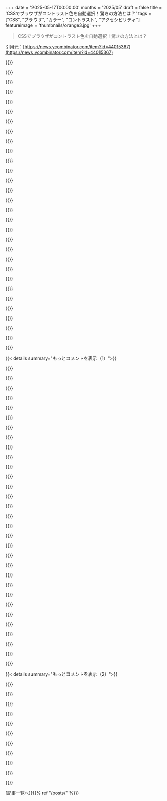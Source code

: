 +++
date = '2025-05-17T00:00:00'
months = '2025/05'
draft = false
title = 'CSSでブラウザがコントラスト色を自動選択！驚きの方法とは？'
tags = ["CSS", "ブラウザ", "カラー", "コントラスト", "アクセシビリティ"]
featureimage = 'thumbnails/orange3.jpg'
+++

> CSSでブラウザがコントラスト色を自動選択！驚きの方法とは？

引用元：[https://news.ycombinator.com/item?id=44015367](https://news.ycombinator.com/item?id=44015367)




{{<matomeQuote body="この記事の問題について、inclusivecolors.comっていうツールを作ってるよ。色のペアがWCAG/ACPAコントラストになるパレットを作る手助けをするんだ（デスクトップ版はもっと機能がある）。一つのやり方として、明るさ別に100から900までの色のスウォッチを作るの。特定の明るさの組み合わせで、例えば700番が100番と必ずコントラストがつくように設計できるんだ。<br>そうすれば、いちいちチェックしなくてもコントラストがつく組み合わせがわかる。<br>Contrastメニューでは、APCAアルゴリズムがWCAGよりどれだけ厳密か調べられるよ。特にダークテーマではAPCAを使うべき。TailwindとかIBM Carbonみたいなパレットは、明るさ以外の要素も複雑に調整してるから、単純な白黒自動選択よりは奥深い話だね。" userName="seanwilson" createdAt="2025/05/18 06:10:29" color="#ff5c5c">}}




{{<matomeQuote body="LCHを使って、これに近いことやる方法があるよ： --text: lch(from var(--bg) calc((49.44 - l) * infinity) 0 0);<br>ソースはここ： https://til.jakelazaroff.com/css/swap-between-black-and-whit..." userName="qfr" createdAt="2025/05/17 18:13:26" color="#38d3d3">}}




{{<matomeQuote body="LCHもすごいけど、OKLCHはもっとすごいんだ！<br>https://evilmartians.com/chronicles/oklch-in-css-why-quit-rg...<br>正直、この記事でこの件に関する考え方が劇的に変わったよ、本当に素晴らしいツールだ。デザイナーの友達がoklchのこと全然知らなかったのにすごく驚いたんだけど、これ、色々な問題を解決してくれるんだ。" userName="sabellito" createdAt="2025/05/18 10:28:16" color="#785bff">}}




{{<matomeQuote body="こんなコールバックみたいなスタイルで、パラメータを変更できるCSS関数見たことないな。超面白い！他にこういう例はあるの？それともこれはlchだけ？" userName="natemwilson" createdAt="2025/05/17 20:38:44" color="">}}




{{<matomeQuote body="これは”relative color”シンタックスっていうんだよ、色々なカラースペースやカラー関数で使える。鍵となるのは先頭の”from”だね。MDNドキュメントはここにあるよ： https://developer.mozilla.org/en-US/docs/Web/CSS/CSS_colors/..." userName="fireflies_" createdAt="2025/05/17 20:44:58" color="#ff5733">}}




{{<matomeQuote body="紛らわしいかもしれないけど、ここの全部は静的なパラメータだよ。—-接頭辞はCSS変数で、CSS宣言ブロック内で—-bg: blueって書くやつね。" userName="halflife" createdAt="2025/05/17 20:45:14" color="">}}




{{<matomeQuote body="”l”は違うよ！" userName="natemwilson" createdAt="2025/05/18 01:20:32" color="">}}




{{<matomeQuote body="calc-sizeみたいな新しいやつもこんな感じだよ。" userName="KTibow" createdAt="2025/05/17 23:56:59" color="">}}




{{<matomeQuote body="lea verouから、こんな感じの回避策についての良い記事があるよ https://lea.verou.me/blog/2024/contrast-color/" userName="LorenzA" createdAt="2025/05/17 21:09:10" color="#ff33a1">}}




{{<matomeQuote body="これ、良い点と悪い点すごく分かりやすいね。シンプルなサイトならこれで十分コントラストしっかりさせられるし楽ちん。でも、WCAG対応が必要なプロダクション規模なら、Semantic tokens使った方がいいよ。Semantic tokensは開発早くなるし、黒か白に変えるより見た目もちゃんとコントラスト保てる。テーマ化も超簡単だから、ライトモードとかダークモードもほぼ手間なし。ブランド色がWCAG2で問題あっても、WCAG2とかAPCA対応のテーマも作れるから、コンプライアンス守りつつもっと良い見た目のコントラストも提供できるんだ。これ、僕の専門分野でね、Figmaで変数とかトークン担当してるし、FigmaとかAtlassianでダークモード実装してたんだ。トークンとかテーマとか、アクセシブルな色について質問あったら何でも聞いてね。" userName="jjcm" createdAt="2025/05/17 22:01:27" color="#785bff">}}




{{<matomeQuote body="Semantic tokensってどういう意味？まさにこういう機能（自動コントラスト）のせいで、仕事の大きなプロジェクトでCSS in JS使わざるを得なかったんだよね（相対色とかコントラスト色のために）。こういうのが一般的に使えるようになるの嬉しいな、数年後が楽しみ。" userName="charrondev" createdAt="2025/05/17 22:14:32" color="">}}




{{<matomeQuote body="Webの色に関して言うと、Semantic tokensっていうのはCSS変数で、bg-brandみたいに使い道で名前をつけたものだよ（ブランドカラーを背景に使う時とか）。だいたい3つの”階層”があるんだ：primitive、semantic、component。Primitiveトークンは値そのもの、例えば色のグラデーション（赤/100とか）。Semanticトークンはprimitiveトークンを参照する。bg-brandが青/300になってたりね。Component層はコンポーネントのどこで使うか（ボタンの背景とかボタンのテキスト）。でもcomponent層はよっぽどのマルチブランド状況じゃない限り、”絶対絶対”オススメしないよ。Unileverみたいな会社じゃないなら、componentトークンは使うべきじゃない。" userName="jjcm" createdAt="2025/05/17 22:33:40" color="#ff33a1">}}




{{<matomeQuote body="Design systemでのトークン命名規則ってたくさんあるんじゃないの？これを一般的なプラクティスみたいに言うのはちょっと言い過ぎじゃない？（記事リンク）" userName="ZYbCRq22HbJ2y7" createdAt="2025/05/17 23:21:39" color="">}}




{{<matomeQuote body="Nathanは僕が言った各階層内の命名規則の話をしてるんだよ、階層そのものの話じゃなくてね。あのブログはsemantic層とかcomponent層の命名規則について詳説してる。primitive/semantic/componentっていう階層セットは一般的なプラクティスだよ。中での命名は目的によって大きく違うし、それで良いんだ。使う個別のトークンの名前は、目標とか意図で決まるんだよ。例えばGoogleのMaterialのsemantic層は、カラフルな多様なテーマ向けに設計された命名スキーマを使ってるけど（使い方の分かりやすさとのトレードオフで）、Appleはアプリのデザインがあまりデザインの違いがないから、もっとシンプルなのを使ってるんだ。" userName="jjcm" createdAt="2025/05/18 18:07:22" color="#ff5733">}}




{{<matomeQuote body="親コメントじゃないけど、その一般化は正しいよ。普通はベース層（red/300とか）と、もっと意味的なsemantic層（.text-dangerとか）がある。リンク先にもあるように、その上にどんなテーマとかシステムを実装するかで、何百万通りもの実装方法があるんだよね。" userName="ryanwhitney" createdAt="2025/05/17 23:52:27" color="">}}




{{<matomeQuote body="これはユーザーにサイトのテーマを選ばせない場合にしか使えないね。もし選ばせるなら、記事のやり方の方がうまくいくと思うよ。" userName="recroad" createdAt="2025/05/17 23:12:01" color="">}}




{{<matomeQuote body="同意するんだけど、後半の2/3はなんか意味不明な専門用語の羅列に聞こえるだけだな、自分を賢く見せようとしてるみたい。真実じゃないとは言わないけど、単なる言葉の羅列だね。この機能（自動コントラスト）は好きなんだけど、企業サイトやアプリケーションでこれに頼るのはやめた方がいいな。結果をコントロールできないから。WebKitが後でバグを修正したり何か変更したりして、結果の色が自分が意図しないものに変わるかもしれない。それが怖いんだ。" userName="hk1337" createdAt="2025/05/18 01:22:23" color="">}}




{{<matomeQuote body="＞でも、大きなプロジェクトで、大勢のチームで、そういう細かいところを丁寧に管理するのは、ちゃんとやるのが本当に大変になる可能性がある。突然暗いボタンのテキストが読めない黒になって、ユーザーが何をすればいいか分からなくなる、とかね。<br>大きなプロジェクトが出荷される前に、誰かボタンを見られないのかな？代わりに、暗いボタンに黒いテキストを使うのを強制的に禁止して、大勢のメンバーも含めて全員に伝えるとか。知覚コントラストと数学的コントラストの話は面白いね、知らなかったよ。自分の仕事のやり方に取り入れてみよう。" userName="mediumsmart" createdAt="2025/05/17 18:09:17" color="">}}




{{<matomeQuote body="「大きなプロジェクト出荷前にボタン確認できないの？」ってさ、そりゃできるけど、そうするとリグレッションテストが何週間もかかるんだよね。”大きなプロジェクト”だとボタン何千個とか普通にあるし、特定の設定や複雑な操作でしか見えないのもいっぱいあるからね。" userName="Merad" createdAt="2025/05/18 15:55:32" color="#38d3d3">}}




{{<matomeQuote body="APCAについて読んでみるといいかも。APCAアルゴリズムを使えば、知覚的なコントラスト計算ができるよ。" userName="johnisgood" createdAt="2025/05/17 18:35:29" color="#38d3d3">}}




{{<matomeQuote body="WCAG2でもできるよ。記事のよくあるAPCAの例は大事なとこ隠してるし、多くの間違った結論につながってるな（つまり：どの基準でも黒の方がコントラスト高いんだけど、APCAはそんなにコントラスト要らないって言うから、白でも十分なコントラストになるってだけ）。" userName="refulgentis" createdAt="2025/05/17 18:49:29" color="#38d3d3">}}




{{<matomeQuote body="WCAGも知ってるけど、もっとシンプルに色を暗いか判定する関数を作るだけでもいけるよ。例えば輝度を計算して0.5みたいな閾値と比べる方法とかね。WCAGの輝度計算式とか使う感じ。＞APCAはそんなにコントラストいらないって言う<br>でも、APCAでも目標コントラスト値はいつでも調整できるから大丈夫。簡単な方法はいっぱいあるよ。" userName="johnisgood" createdAt="2025/05/17 18:53:31" color="#38d3d3">}}




{{<matomeQuote body="WCAGの輝度式（色科学でいう相対輝度）だと知覚的な中間グレーは0.5じゃなく0.18だよ。APCAの目標コントラストを変えるって話は記事の間違いとは別。APCAが「コントラストそんなにいらない」って言うのはいいんだけど、記事が「白の方がコントラスト高い」って結論づけてるのが間違いってことね。" userName="refulgentis" createdAt="2025/05/17 19:12:41" color="#ff33a1">}}




{{<matomeQuote body="そうだね、0.5は0-1の中間点で分かりやすい例だったけど、知覚的には0.18の方が”中間グレー”に近いのは君の言う通り。目が暗い色に敏感だからね。色が明るく感じるか暗く感じるか判断するなら0.18に近い閾値の方がいいかも。でも0.5は数学的な中間点としては合ってるし、人間の知覚とも合うよ（追記）。結局0.18〜0.3を閾値にすることもできるね。" userName="johnisgood" createdAt="2025/05/17 19:59:08" color="#45d325">}}




{{<matomeQuote body="＞0-1の輝度範囲の中間点<br>輝度には相対輝度と知覚輝度があるんだ。君が言ってた輝度計算（相対輝度）で0.5を使うと間違い（細かいけどa11y重要！知覚輝度なら0.5はWCAG2にぴったり）。＞人間の知覚と合わない<br>人間の知覚と100%合ってるよ。古い成果物だ。＞結局0.18〜0.3を閾値として使える<br>知覚輝度と相対輝度には定義がある。背景色CでコントラストKが必要なら可変じゃない。KとCで出力範囲があるって意味では君の言うことも価値あるけどね。例えば必要なコントラストが+40 L*でCが50 L*なら、使える色は90-100 L*と0-10 L*だよ。" userName="anoncareer0212" createdAt="2025/05/17 21:04:02" color="#ff5733">}}




{{<matomeQuote body="え、じゃあ結局0.5で合ってたの？！0.5は完全に間違ってるし人間の知覚と合わないと思ってたのは、自分が間違ってると思ってたからか。イタタ。まあ、しばらくやってなかったからね :D<br>そういえば、このシンプルな方法で色が暗いか判定できるかな？<br>$luminance = 0.299 * $r + 0.587 * $g + 0.114 * $b;<br>return $luminance ＜ $threshold;<br>閾値は128だったっけ？この場合は128がよくある閾値だった気がするんだけど。" userName="johnisgood" createdAt="2025/05/17 21:44:28" color="#ff33a1">}}




{{<matomeQuote body="昔、0.3R + 0.6G + 0.1B ＜ 128ってやり方でやったことあるよ。深く考えるのが面倒だったからね。完璧じゃなかったのは確かで、コントラストのために黒か白か逆の方が良かった明らかなケースもあったけど、自分の目的（背景色に関係なくラベルが少なくとも読めるようにする）には十分うまくいったよ。" userName="Pinus" createdAt="2025/05/19 06:28:10" color="">}}




{{<matomeQuote body="俺はコントラストがすごく重要なのを実装したから、もっと高度なアルゴリズム使ってるよ。でもまあ、そこまで凝らなくてもいける場合もあるよね :D" userName="johnisgood" createdAt="2025/05/19 08:19:24" color="">}}




{{<matomeQuote body="”black has more contrast by either measure”っていうけど、違うんじゃないの？ブログ記事の計算機のスクショ見たら、APCAだと白の方が明らかにコントラスト高いって出てるじゃん。（マイナスの数値がややこしいなら、BridgePCA計算機みたいなのでWCAG 2の”contrast ratio”っぽいメトリクスをAPCAで計算してみるといいよ。）APCAの目的はコントラスト計算を知覚的にもっと正確にすることで、単に閾値を下げることじゃないから。" userName="csande17" createdAt="2025/05/18 08:01:55" color="#38d3d3">}}




{{<matomeQuote body="APCAが閾値を下げるのは正確さを追求した副作用だよ。非知覚的なコントラストなんてないし。あと、BCPAの計算がおかしいのは、記事で使われてる36ptじゃなくて12ptで計算してるからだよ。だからコントラスト比がおかしく表示されちゃってるんだ。" userName="refulgentis" createdAt="2025/05/19 22:59:20" color="#ff5733">}}




{{< details summary="もっとコメントを表示（1）">}}

{{<matomeQuote body="白い方がシャープに見えるかと思ったけど、そうでもないみたい。青の色をちょっと濃くした方がしっくりくるな。" userName="mediumsmart" createdAt="2025/05/17 20:27:32" color="">}}




{{<matomeQuote body="ブラウザがコントラストの色を決めるってどうなんだろう？いつも正しく予測できるわけじゃないだろうし、全ブラウザで同じ基準になるのかな？デザインチームが使うツールとしてなら良さそうだけどね。" userName="politelemon" createdAt="2025/05/17 18:19:10" color="">}}




{{<matomeQuote body="記事に書いてあったけど、標準で計算方法が決まってるみたいだよ。" userName="MBCook" createdAt="2025/05/17 19:12:07" color="">}}




{{<matomeQuote body="HDRディスプレイとか組み込みデバイスとか、特殊な環境だと問題が出ないか心配だなあ。標準的なSafariとかChromeなら多分大丈夫だろうけど。間違ってたら嬉しいけどね。" userName="andix" createdAt="2025/05/17 21:17:16" color="">}}




{{<matomeQuote body="「選択する」っていう言葉は変だね。色を計算してるんだから、「計算する」の方が正しいんじゃない？" userName="mcfedr" createdAt="2025/05/17 20:49:43" color="">}}




{{<matomeQuote body="news.ycombinator.comのスレッドも見てみて。APCAのボタンの例で混乱してる部分を除けば、あれは100%正しいって。背景の色が明るいか暗いか（L*値が60以上かどうか）で、白か黒どっちを使うか決めれば、もっと正確で一貫性のある結果になるよ。" userName="refulgentis" createdAt="2025/05/17 18:48:03" color="#785bff">}}




{{<matomeQuote body="昔システムカラーでスタイル作ってたんだけど、色の組み合わせ（buttonFaceとかbuttonTextとか）が全然コントラスト足りなくて意味なかったんだよね。JSでコントラスト計算して、ダメなら他の色にしたり、text-shadowで文字の周りを暗くしたり明るくしたりしてたよ。RGBの平均で計算できないかな？" userName="econ" createdAt="2025/05/18 00:05:35" color="">}}




{{<matomeQuote body="最低でもactiveとかfocus、hoverとかlink、visitedみたいな疑似クラスとか、ライト/ダークテーマの組み合わせで良い色がわかると嬉しいな。Material UIだとdisabledとかbefore、afterもあるし。<br>" userName="jbritton" createdAt="2025/05/17 18:43:25" color="#45d325">}}




{{<matomeQuote body="昔、これと似た動画チュートリアル作ったんだ〜。背景色に合わせてテキスト色を黒か白か選ぶやつね。すごく簡単な方法で、色をグレースケールにして黒と白を比べただけ。面白いプロジェクトだったけど、動画作るの苦手なんだ。動画はポルトガル語だから気をつけてね。<br>https://youtu.be/tUJvE4xfTgo?si=vFlegFA_7lzijfSR" userName="atum47" createdAt="2025/05/17 19:32:28" color="">}}




{{<matomeQuote body="面白いね！別のコメントでまさにそれをするカラー空間の数式が出てたよ。<br>https://news.ycombinator.com/item?id=44015990<br>動画は良さそうに見えるね。ポルトガル語話せないから何言ってるか分からないけど、コードは良さそうだよ！<br>" userName="coolcase" createdAt="2025/05/17 20:32:29" color="">}}




{{<matomeQuote body="カラーテーマの色は自分で選ぶのに、最初からコントラストのある色を選べばいいじゃん？これがなんで簡単なの？個人の自由な背景色とコントラスト不足の前景色を同時に許す、ダメなチーム向けなの？本当に必要なのは画像上のテキストとか、常にちゃんと見えることだよ。これは全然役に立たないじゃん。<br>だから、これは怪しい状況でしか使えないのに、新しい言葉まで作って、機能は貧弱（黒か白だけ）、しかもアルゴリズムが最悪（知覚的コントラスト無視）。すごいね！<br>" userName="rendaw" createdAt="2025/05/18 02:36:54" color="#ff33a1">}}




{{<matomeQuote body="使ったことないってだけでツールをすぐダメって言うのは良くないよ。多くのサイトでユーザーが色を選んだり、自動で決めたりできるじゃん[1]。アクセシビリティ考えるなら、コントラストカラーを計算するのが普通。このツールは多くのサイトが基本的なアクセシビリティを用意するのに役立つし、良い体験を作りたい人の邪魔にならない。<br>npmのcontrast-colorみたいにカスタマイズできたら最高だけど、ブログ記事にはなんで白/黒から始めて後でアルゴリズムを変えるか書いてあるよ。<br>[1] 例：https://coolors.co/8fbfe0-7c77b9-1d8a99-0bc9cd-14fff7<br>" userName="healsdata" createdAt="2025/05/18 03:23:01" color="#38d3d3">}}




{{<matomeQuote body="そうだね。簡単な使い方だと、ユーザーが”タグ”を作って、そのチップの色を自分で選べるようにしたかった時とか（GithubのPRタグの”good-first-issue”とか”bugs”みたいにカスタムできるやつ）。<br>親コメントがこの使い方を知らないなんてびっくりだよ、どこでも見るのに。<br>" userName="ctxc" createdAt="2025/05/18 16:32:11" color="#ff33a1">}}




{{<matomeQuote body="＞ and they did it with the worst possible contrast selection algorithm<br>彼らはちゃんとWCAG 2のアルゴリズムに従ってるって言ってるし、WCAG 3でこの問題が修正されるかもって言ってるよ。将来、標準化されたらもっと良いアルゴリズムを使うように簡単に変えられるとも言ってるし。<br>" userName="ezfe" createdAt="2025/05/18 03:23:41" color="#45d325">}}




{{<matomeQuote body="これをビルド時にやる良い方法ってない？SASSとかTailwindの上で動くやつとか？<br>この機能がみんな使えるようになるまで時間かかりそうだし、どのプラットフォームでも同じ（正しい）やり方で実装されるかちょっと心配だな。<br>" userName="andix" createdAt="2025/05/17 21:13:38" color="">}}




{{<matomeQuote body="この機能の今後の予定ね、このスレッドで出てた心配事の多くに対応してるみたいだよ：<br>https://drafts.csswg.org/css-color-6/#colorcontrast" userName="ZYbCRq22HbJ2y7" createdAt="2025/05/17 23:10:39" color="#ff5c5c">}}




{{<matomeQuote body="最近、ブラウザを500行で作ったんだけど、色を自動で選ぶコントラスト機能も200行で追加したんだ。<br>その過程で色空間のこと勉強になったよ。<br>俺のアプローチと記事のやつはちょっと違って、これはオーサリング時のツールなんだ。<br>もしコントラストが足りる色が見つからなかったらエラーになるから、背景を変えないといけないんだよね。" userName="akkartik" createdAt="2025/05/18 01:07:52" color="#ff33a1">}}




{{<matomeQuote body="すごいね！俺も似たようなことPythonとターミナルの色で手動でやったことあるよ。" userName="naggie" createdAt="2025/05/18 08:24:54" color="">}}




{{<matomeQuote body="昔、YIQ値を使って似たようなことやったの覚えてるわ。" userName="lancekey" createdAt="2025/05/18 03:14:36" color="">}}




{{<matomeQuote body="これについてブックマークしてる方法がここにあるよ。" userName="Hyperlisk" createdAt="2025/05/18 03:07:17" color="#785bff">}}




{{<matomeQuote body="＞このブラウザはcontrast-color()に対応してないよ。<br>Safari Technology Previewみたいな対応してるブラウザでこのデモ試してみてね。" userName="crtasm" createdAt="2025/05/17 17:42:22" color="#ff5733">}}




{{<matomeQuote body="Technology Previewはいらないよ、普通のSafariの詳細設定にあるWebKit Feature Flagで使えるんだ。<br>スマホで有効にしたらデモ見れたよ。" userName="ctippett" createdAt="2025/05/17 18:26:03" color="#45d325">}}




{{<matomeQuote body="デスクトップ版のSafari（バージョン 18.2）のフィーチャーフラグにはないみたい。" userName="mgkimsal" createdAt="2025/05/17 20:41:02" color="">}}




{{<matomeQuote body="俺のデスクトップ版Safari（バージョン 18.5）では使えるよ。<br>バージョン古いんじゃない？<br>Safariはいくつかセキュリティ修正されてるからアップデートした方がいいよ。<br>（略）<br>あと18.4は標準対応とか他の機能で結構大きなアップデートだったんだ。" userName="JimDabell" createdAt="2025/05/17 21:12:21" color="#785bff">}}




{{<matomeQuote body="情報ありがとう。<br>アプリとかセキュリティの自動更新はしてるんだけど、macOS全体はしてなかったんだ。<br>ちょっと見直してみるね。" userName="mgkimsal" createdAt="2025/05/18 15:06:54" color="">}}




{{<matomeQuote body="バージョン18.5（20621.2.5.11.8）使ってるけど、ちゃんとあるよ。" userName="ctippett" createdAt="2025/05/17 21:09:10" color="">}}




{{<matomeQuote body="caniuse.comでもまだこれに関する情報が見当たらないね。たぶんめっちゃ新しいんだと思う。" userName="judah" createdAt="2025/05/17 18:05:59" color="">}}




{{<matomeQuote body="MDNにもまだないみたい。しばらくはWebKitだけっぽいね。<br>[CSS specに追加するためのドラフト](https://drafts.csswg.org/css-color-5/#resolving-contrast)は追加されたばっかり。他のブラウザがこのドラフトについて立場を示すまで、なんでAppleはSafariに-webkit-color-contrastじゃなくてcolor-contrastとして入れたのかちょっと不思議。調べた限りでは、仕様を延期する決定（2020年までさかのぼる）しか見つからないな。" userName="jeroenhd" createdAt="2025/05/17 22:20:30" color="#785bff">}}




{{<matomeQuote body="新しい機能にはもう接頭辞は使われないんだ。残ってるのは古いものだけ。<br>今は、ブラウザのワーキンググループがその機能の最終的な仕様を決定するまで、テストのために機能フラグの後ろに隠されてるんだ。仕様が決まれば、どのブラウザメーカーも自由に一般公開リリースに実装できるってわけ。" userName="frosted-flakes" createdAt="2025/05/17 23:57:24" color="#45d325">}}




{{<matomeQuote body="https://drafts.csswg.org/css-color-5/#contrast-color" userName="ZYbCRq22HbJ2y7" createdAt="2025/05/17 23:59:10" color="#45d325">}}

{{</details>}}




{{< details summary="もっとコメントを表示（2）">}}

{{<matomeQuote body="めっちゃ新しいね。たぶんSafariだけに入ってて、それもまだプレビュー版だと思うよ。" userName="miiiiiike" createdAt="2025/05/17 18:21:36" color="">}}




{{<matomeQuote body="「Gnome Web」で動くよ。これはだいたいWebKitのラッパーみたいなもの。<br>”＞ この機能のサポートは2021年3月にSafari Technology Preview 122で最初に出荷されたんだ。<br>https://webkit.org/blog/11577/release-notes-for-safari-techn...<br>”＞ CSS Color 5 color-contrast() の実験的なサポートを追加したよ。<br>https://trac.webkit.org/changeset/273683/webkit/" userName="homebrewer" createdAt="2025/05/17 18:23:18" color="#38d3d3">}}




{{<matomeQuote body="確かに相対的な色彩理論のカラーホイールがこの問題の答えだよね。「Color Wheel: The Basic Color Theory for Artists and Designers」<br>https://dessign.net/color-wheel-theory/" userName="dp-hackernews" createdAt="2025/05/17 18:53:35" color="">}}




{{<matomeQuote body="残念ながら、まだfirefoxでは動かないんだ" userName="flysand7" createdAt="2025/05/17 23:14:20" color="">}}




{{<matomeQuote body="要するに、「このブラウザはcontrast-color()をサポートしていません。サポートしているブラウザ（例えばSafari Technology Preview）でこのデモを試してください。」ってこと。" userName="HocusLocus" createdAt="2025/05/18 03:40:37" color="#ff33a1">}}




{{<matomeQuote body="記事の内容に間違いがあることを指摘してるよ。青地に白のコントラストが低いことや、デモの見せ方についてAPCAの文脈で詳しく解説してるんだ。APCAではL＊ 60辺りの背景でも白前景が許容されるけど、黒前景の方が常にコントラストは高くなるって話。デモ画像で「APCAの方が高コントラスト」と誤解されがちだけど、APCAの主張は「白前景でもアクセシブルなレベル」ってことだよ。（2020年にAPCAに基づいたカラーシステムを構築し、最新のMaterial themingを可能にした経験談）" userName="refulgentis" createdAt="2025/05/17 18:10:44" color="#ff5733">}}




{{<matomeQuote body="白on青のコントラスト，明らかに低いのに記事は高いって言ってるじゃん。画面おかしいの？APCAでも白の方がコントラスト高いって記事に書いてある。君の意見は全部逆で，何言ってるか全然理解できないよ。" userName="chrismorgan" createdAt="2025/05/18 07:21:57" color="">}}




{{<matomeQuote body="たぶん，前の人はWCAG 2の計算式だけを信じてるんだよ。会社ってWCAG 2のルール守るのに必死で，使いやすさよりそっち優先したりするんだ。自分の目よりWCAG 2の数値を信じる人もいるくらい。WCAG 3ではAPCAみたいな良い基準が入って，Googleとかも変なボタン作るのやめてほしいね。" userName="csande17" createdAt="2025/05/18 13:09:43" color="#38d3d3">}}




{{<matomeQuote body="投票で−3付いててビックリ。<br>記事全体が間違ってるって読まれたみたいだけど，一部がおかしいって言いたかったんだ。理由を詳しく話してくれていいよ。<br>例えばMaterial Youの色の使い方には同意できない点があるし，Google社内の開発はVP間の連携不足とかAndroidの機能不全とか結構ひどかったんだ。" userName="refulgentis" createdAt="2025/05/17 19:14:07" color="#785bff">}}




{{<matomeQuote body="投票してないけど，”君の記事は間違ってる”って意見は記事全体を無視してるよ。なんで数値だけでコントラストを判断しちゃダメなのか，記事は詳しく説明してるでしょ。GoogleがMaterialとかでいつもコントラスト問題起こしてるのは，記事で批判してる「科学」に基づいて色作ってるからだね。" userName="troupo" createdAt="2025/05/17 19:41:33" color="">}}

{{</details>}}



[記事一覧へ]({{% ref "/posts/" %}})
